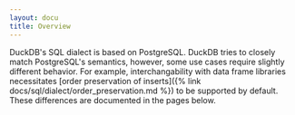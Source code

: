 ```yaml
---
layout: docu
title: Overview
---
```


DuckDB's SQL dialect is based on PostgreSQL.
DuckDB tries to closely match PostgreSQL's semantics, however, some use cases require slightly different behavior.
For example, interchangability with data frame libraries necessitates [order preservation of inserts]({% link docs/sql/dialect/order_preservation.md %}) to be supported by default.
These differences are documented in the pages below.
